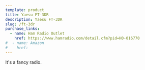 ```yaml
---
template: product
title: Yaesu FT-3DR
description: Yaesu FT-3DR
slug: /ft-3dr
purchase_links:
  - name: Ham Radio Outlet
    href: https://www.hamradio.com/detail.cfm?pid=H0-016770
#  - name: Amazon
#    href: 
---
```


It's a fancy radio.